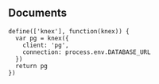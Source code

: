 Documents
---------

    define(['knex'], function(knex)) {
      var pg = knex({
        client: 'pg',
        connection: process.env.DATABASE_URL
      })
      return pg
    })
